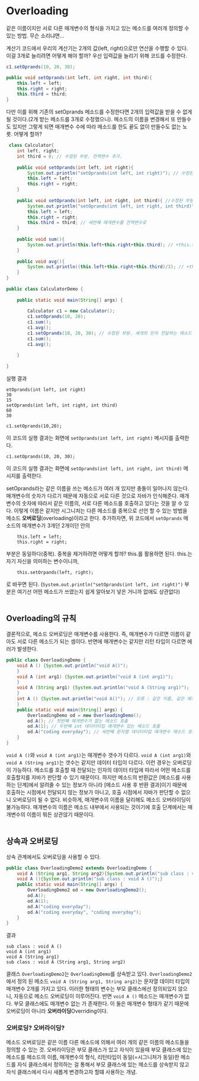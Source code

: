 # Overloading
같은 이름이지만 서로 다른 매개변수의 형식을 가지고 있는 메소드를 여러개 정의할 수 있는 방법. 무슨 소리냐면...   


계산기 코드에서 우리의 계산기는 2개의 값(left, right)으로만 연산을 수행할 수 있다. 이걸 3개로 늘리려면 어떻게 해야 할까? 우선 입력값을 늘리기 위해 코드를 수정한다.
```java
c1.setOprands(10, 20, 30);
```
```java
public void setOprands(int left, int right, int third){
    this.left = left;
    this.right = right;
    this.third = third;
}
``` 
다만 이를 위해 기존의 setOprands 메소드를 수정한다면 2개의 입력값을 받을 수 없게 될 것이다.(2개 받는 메소드를 3개로 수정했으니). 
메소드의 이름을 변경해서 또 만들수도 있지만 그렇게 되면 매개변수 수에 따라 메소드를 한도 끝도 없이 만들수도 없는 노릇. 어떻게 할까?
```java
 class Calculator{
    int left, right;
    int third = 0; // 수정된 부분. 전역변수 추가.
      
    public void setOprands(int left, int right){
        System.out.println("setOprands(int left, int right)"); // 수정된 부분. 매개변수 두개의 메소드라는 뜻의 프린트 출력용.
        this.left = left;
        this.right = right;
    }
     
    public void setOprands(int left, int right, int third){ //수정된 부분. 매개변수 3개용 메소드 오버로딩.
        System.out.println("setOprands(int left, int right, int third)");
        this.left = left;
        this.right = right;
        this.third = third; // 세번째 매개변수를 전역변수로
    }
     
    public void sum(){
        System.out.println(this.left+this.right+this.third); // +this.third 추가
    }
      
    public void avg(){
        System.out.println((this.left+this.right+this.third)/3); // +this.third 추가.
    }
}
  
public class CalculatorDemo {
      
    public static void main(String[] args) {
          
        Calculator c1 = new Calculator();
        c1.setOprands(10, 20);
        c1.sum();       
        c1.avg();
        c1.setOprands(10, 20, 30); // 수정된 부분. 세개의 인자 전달하는 메소드
        c1.sum();       
        c1.avg();
         
    }
  
}
```
실행 결과
```
etOprands(int left, int right)
30
15
setOprands(int left, int right, int third)
60
30
```
```
c1.setOprands(10,20);
```
이 코드의 실행 결과는 화면에 `setOprands(int left, int right)` 메시지를 출력한다. 
```
c1.setOprands(10, 20, 30);
```
이 코드의 실행 결과는 화면에 `setOprands(int left, int right, int third)` 메시지를 출력한다. 

setOprands라는 같은 이름을 쓰는 메소드가 여러 개 있지만 충돌이 일어나지 않는다. 매개변수의 숫자가 다르기 때문에 자동으로 서로 다른 것으로 자바가 인식해준다.
매개변수의 숫자에 따라서 같은 이름의, 서로 다른 메소드를 호출하고 있다는 것을 알 수 있다. 
이렇게 이름은 같지만 시그니처는 다른 메소드를 중복으로 선언 할 수 있는 방법을 메소드 **오버로딩**(overloading)이라고 한다.
추가하자면, 위 코드에서 `setOprands` 메소드의 매개변수가 3개던 2개이던 안의
```
    this.left = left;
    this.right = right;
```
부분은 동일하다(중복). 중복을 제거하려면 어떻게 할까? this.를 활용하면 된다. this.는 자기 자신을 의미하는 변수이니까, 
```
    this.setOrpands(left, right);
```
로 바꾸면 된다. (`System.out.println("setOprands(int left, int right)")` 부분은 여기선 어떤 메소드가 쓰였는지 쉽게 알아보기 넣은 거니까 없애도 상관없다)<br><br>

## Overloading의 규칙
결론적으로, 메소드 오버로딩은 매개변수를 사용한다. 즉, 매개변수가 다르면 이름이 같아도 서로 다른 메소드가 되는 셈이다.
반면에 매개변수는 같지만 리턴 타입이 다르면 에러가 발생한다.
```java
public class OverloadingDemo {
    void A () {System.out.println("void A()");
    }
    void A (int arg1) {System.out.println("void A (int arg1)");
    }
    void A (String arg1) {System.out.println("void A (String arg1)");
    }
    int A () {System.out.println("void A()"); // 오류 : 같은 이름, 같은 매개변수 갯수의 메소드 (첫번째)가 있지만 리턴값이 서로 달라서 오버로딩 불가. 
    }
    public static void main(String[] args) {
        OverloadingDemo od = new OverloadingDemo();
        od.A(); // 첫번째 매개변수가 없는 메소드 호출
        od.A(1); // 두번째 int 데이터타입 매개변수 있는 메소드 호출
        od.A("coding everyday"); // 세번째 문자열 데이터타입 매개변수 메소드 호출
    }
}
```
`void A ()`와 `void A (int arg1)`는 매개변수 갯수가 다르다. `void A (int arg1)`와 `void A (String arg1)`는 갯수는 같지만 데이터 타입이 다르다. 이런 경우는 오버로딩이 가능하다.
메소드를 호출할 때 전달되는 인자의 데이터 타입에 따라서 어떤 메소드를 호출할지를 자바가 판단할 수 있기 때문이다. 
하지만 메소드의 반환값은 [메소드를 사용하는 단계]에서 알려줄 수 있는 정보가 아니라 [메소드 사용 후 반환 결과]이기 때문에 
호출하는 시점에서 전달되지 않는 정보가 아니고, 호출 시점에서 자바가 판단할 수 없으니 오버로딩이 될 수 없다.
비슷하게, 매개변수의 이름을 달리해도 메소드 오버라이딩이 불가능하다. 매개변수의 이름은 메소드 내부에서 사용되는 것이기에 호출 단계에서는 매개변수의 이름이 뭐든 상관않기 때문이다. 
<br><br>

## 상속과 오버로딩
상속 관계에서도 오버로딩을 사용할 수 있다.
```java
public class OverloadingDemo2 extends OverloadingDemo {
    void A (String arg1, String arg2){System.out.println("sub class : void A (String arg1, String arg2)");}
    void A (){System.out.println("sub class : void A ()");}
    public static void main(String[] args) {
        OverloadingDemo2 od = new OverloadingDemo2();
        od.A();
        od.A(1);
        od.A("coding everyday");
        od.A("coding everyday", "coding everyday"); 
    }
}
```
결과
```
sub class : void A ()
void A (int arg1)
void A (String arg1)
sub class : void A (String arg1, String arg2)
```
클래스 `OverloadingDemo2`는 `OverloadingDemo`를 상속받고 있다. 
`OverloadingDemo2`에서 정의 된 메소드 `void A (String arg1, String arg2)`는 문자열 데이터 타입의 매개변수 2개를 가지고 있다.
이러한 형태의 변수는 부모 클래스에선 정의되있지 않으니, 자동으로 메소드 오버로딩이 이루어진다.
반면 `void A ()` 메소드는 매개변수가 없다. 부모 클래스에도 매개변수 없는 가 존재한다. 
이 둘은 매개변수 형태가 같기 때문에 오버로딩이 아니라 **오버라이딩**Overriding이다.

### 오버로딩? 오버라이딩?
메소드 오버로딩은 같은 이름 다른 메소드에 의해서 여러 개의 같은 이름의 메소드들을 정의할 수 있는 것.
오버라이딩은 부모 클래스가 있고 자식이 있을때 부모 클래스에 있는 메소드를 메소드의 이름, 매개변수의 형식, 리턴타입이 동일(=시그니처가 동일)한 메소드를
자식 클래스에서 정의하는 걸 통해서 부모 클래스에 있는 메소드를 상속받지 않고 자식 클래스에서 다시 새롭게 변경하고자 할떄 사용하는 개념.
